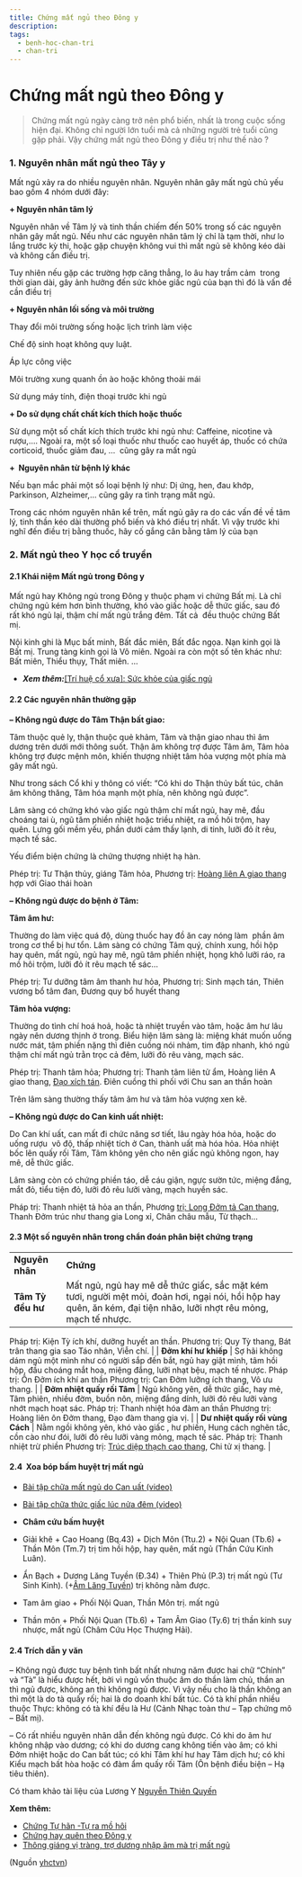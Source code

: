 ```yaml
---
title: Chứng mất ngủ theo Đông y
description: 
tags:
  - benh-hoc-chan-tri
  - chan-tri
---
```


# Chứng mất ngủ theo Đông y 

> Chứng mất ngủ ngày càng trở nên phổ biến, nhất là trong cuộc sống hiện đại. Không chỉ người lớn tuổi mà cả những người trẻ tuổi cũng gặp phải. Vậy chứng mất ngủ theo Đông y điều trị như thế nào ?

### 1. Nguyên nhân mất ngủ theo Tây y

Mất ngủ xảy ra do nhiều nguyên nhân. Nguyên nhân gây mất ngủ chủ yếu bao gồm 4 nhóm dưới đây:

**+ Nguyên nhân tâm lý**

Nguyên nhân về Tâm lý và tinh thần chiếm đến 50% trong số các nguyên nhân gây mất ngủ. Nếu như các nguyên nhân tâm lý chỉ là tạm thời, như lo lắng trước kỳ thi, hoặc gặp chuyện không vui thì mất ngủ sẽ không kéo dài và không cần điều trị.

Tuy nhiên nếu gặp các trường hợp căng thẳng, lo âu hay trầm cảm  trong thời gian dài, gây ảnh hưởng đến sức khỏe giấc ngủ của bạn thì đó là vấn đề cần điều trị

 **+ Nguyên nhân lối sống và môi trường**

Thay đổi môi trường sống hoặc lịch trình làm việc

Chế độ sinh hoạt không quy luật.

Áp lực công việc

Môi trường xung quanh ồn ào hoặc không thoải mái

Sử dụng máy tính, điện thoại trước khi ngủ 

**+ Do sử dụng chất chất kích thích hoặc thuốc**

Sử dụng một số chất kích thích trước khi ngủ như: Caffeine, nicotine và rượu,…. Ngoài ra, một số loại thuốc như thuốc cao huyết áp, thuốc có chứa corticoid, thuốc giảm đau, …  cũng gây ra mất ngủ

**+  Nguyên nhân từ bệnh lý khác**

Nếu bạn mắc phải một số loại bệnh lý như: Dị ứng, hen, đau khớp, Parkinson, Alzheimer,… cũng gây ra tình trạng mất ngủ.

Trong các nhóm nguyên nhân kể trên, mất ngủ gây ra do các vấn đề về tâm lý, tinh thần kéo dài thường phổ biến và khó điều trị nhất. Vì vậy trước khi nghĩ đến điều trị bằng thuốc, hãy cố gắng cân bằng tâm lý của bạn

### 2. Mất ngủ theo Y học cổ truyền

#### 2.1 Khái niệm Mất ngủ trong Đông y

Mất ngủ hay Không ngủ trong Đông y thuộc phạm vi chứng Bất mị. Là chỉ chứng ngủ kém hơn bình thường, khó vào giấc hoặc dễ thức giấc, sau đó  rất khó ngủ lại, thậm chí mất ngủ trắng đêm. Tất cả  đều thuộc chứng Bất mị.

Nội kinh ghi là Mục bất minh, Bất đắc miên, Bất đắc ngọa. Nạn kinh gọi là Bất mị. Trung tàng kinh gọi là Vô miên. Ngoài ra còn một số tên khác như: Bất miên, Thiểu thụy, Thất miên. …

* ***Xem thêm:***[[Trí huệ cổ xưa]: Sức khỏe của giấc ngủ](/yhctvn/tri-hue-co-xua-suc-khoe-cua-giac-ngu/)

#### 2.2 Các nguyên nhân thường gặp

**– Không ngủ được do Tâm Thận bất giao:**

Tâm thuộc quẻ ly, thận thuộc quẻ khảm, Tâm và thận giao nhau thì âm dương trên dưới mới thông suốt. Thận âm không trợ được Tâm âm, Tâm hỏa không trợ được mệnh môn, khiến thượng nhiệt tâm hỏa vượng một phía mà gây mất ngủ.

Như trong sách Cổ khi y thông có viết: “Có khi do Thận thủy bất túc, chân âm không thăng, Tâm hóa mạnh một phía, nên không ngủ được”.

Lâm sàng có chứng khó vào giấc ngủ thậm chí mất ngủ, hay mê, đầu choáng tai ù, ngũ tâm phiền nhiệt hoặc triều nhiệt, ra mồ hôi trộm, hay quên. Lưng gối mềm yếu, phần dưới cảm thấy lạnh, di tinh, lưỡi đỏ ít rêu, mạch tế sác.

Yếu điểm biện chứng là chứng thượng nhiệt hạ hàn.

Phép trị: Tư Thận thủy, giáng Tâm hỏa, Phương trị: [Hoàng liên A giao thang](/yhctvn/bai-thuoc-hoang-lien-a-giao-thang/) hợp với Giao thái hoàn

**– Không ngủ được do bệnh ở Tâm:**

**Tâm âm hư:**

Thường do làm việc quá độ, dùng thuốc hay đồ ăn cay nóng làm  phần âm trong cơ thể bị hư tổn. Lâm sàng có chứng Tâm quý, chính xung, hồi hộp hay quên, mất ngủ, ngủ hay mê, ngũ tâm phiền nhiệt, họng khô lưỡi ráo, ra mồ hôi trộm, lưỡi đỏ ít rêu mạch tế sác…

Phép trị: Tư dưỡng tâm âm thanh hư hỏa, Phương trị: Sinh mạch tán, Thiên vương bổ tâm đan, Đương quy bổ huyết thang

**Tâm hỏa vượng:**

Thường do tình chí hoá hoả, hoặc tà nhiệt truyền vào tâm, hoặc âm hư lâu ngày nên dương thịnh ở trong. Biểu hiện lâm sàng là: miệng khát muốn uống nước mát, tâm phiền nặng thì điên cuồng nói nhảm, tim đập nhanh, khó ngủ thậm chí mất ngủ trằn trọc cả đêm, lưỡi đỏ rêu vàng, mạch sác.

Phép trị: Thanh tâm hỏa; Phương trị: Thanh tâm liên tử ẩm, Hoàng liên A giao thang, [Đạo xích tán](/yhctvn/bai-thuoc-dao-xich-tan/). Điên cuồng thì phối với Chu san an thần hoàn

Trên lâm sàng thường thấy tâm âm hư và tâm hỏa vượng xen kẽ.

**– Không ngủ được do Can kinh uất nhiệt:**

Do Can khí uất, can mất đi chức năng sơ tiết, lâu ngày hóa hỏa, hoặc do uống rượu  vô độ, thấp nhiệt tích ở Can, thành uất mà hóa hỏa. Hỏa nhiệt bốc lên quấy rối Tâm, Tâm không yên cho nên giấc ngủ không ngon, hay mê, dễ thức giấc. 

Lâm sàng còn có chứng phiền táo, dễ cáu giận, ngực sườn tức, miệng đắng, mắt đỏ, tiểu tiện đỏ, lưỡi đỏ rêu lưỡi vàng, mạch huyền sác.

Pháp trị: Thanh nhiệt tả hỏa an thần, Phương [trị: Long Đởm tả Can thang](/yhctvn/bai-thuoc-thanh-dinh-thang/), Thanh Đởm trúc như thang gia Long xỉ, Chân châu mẫu, Từ thạch…

#### 2.3 Một số nguyên nhân trong chẩn đoán phân biệt chứng trạng

|  |  |
| --- | --- |
| **Nguyên** **nhân** | **Chứng** |
| **Tâm Tỳ đều hư** | Mất ngủ, ngủ hay mê dễ thức giấc, sắc mặt kém tươi, người mệt mỏi, đoản hơi, ngại nói, hồi hộp hay quên, ăn kém, đại tiện nhão, lưỡi nhợt rêu mỏng, mạch tế nhược.
Pháp trị: Kiện Tỳ ích khí, dưỡng huyết an thần.
Phương trị: Quy Tỳ thang, Bát trân thang gia sao Táo nhân, Viễn chí. |
| **Đởm khí hư khiếp** | Sợ hãi không dám ngủ một mình như có người sắp đến bắt, ngủ hay giật mình, tâm hồi hộp, đầu choáng mắt hoa, miệng đắng, lưỡi nhạt bệu, mạch tế nhược.
Pháp trị: Ôn Đởm ích khí an thần
Phương trị: Can Đởm lưỡng ích thang, Vô ưu thang. |
| **Đởm nhiệt quấy rối Tâm** | Ngủ không yên, dễ thức giấc, hay mẻ, Tâm phiên, nhiều đờm, buồn nôn, miệng đắng dính, lưỡi đỏ rêu lưỡi vàng nhớt mạch hoạt sác.
Pháp trị: Thanh nhiệt hóa đàm an thần
Phương trị: Hoàng liên ôn Đởm thang, Đạo đàm thang gia vị. |
| **Dư nhiệt quấy rối vùng Cách** | Nằm ngồi không yên, khó vào giấc , hư phiền, Hung cách nghẽn tắc, cồn cào như đói, lưỡi đỏ rêu lưỡi vàng mỏng, mạch tế sác.
Pháp trị: Thanh nhiệt trừ phiền
Phương trị: [Trúc diệp thạch cao thang](/yhctvn/bai-thuoc-truc-diep-thach-cao-thang/), Chi tử xị thang. |

#### 2.4  Xoa bóp bấm huyệt trị mất ngủ

* [Bài tập chữa mất ngủ do Can uất (video)](/yhctvn/bai-tap-chua-mat-ngu/)

* [Bài tập chữa thức giấc lúc nửa đêm (video)](/yhctvn/bai-tap-chua-thuc-giac-luc-nua-dem/)

* **Châm cứu bấm huyệt**

+ Giải khê + Cao Hoang (Bq.43) + Dịch Môn (Ttu.2) + Nội Quan (Tb.6) + Thần Môn (Tm.7) trị tim hồi hộp, hay quên, mất ngủ (Thần Cứu Kinh Luân).

+ Ẩn Bạch + Dương Lăng Tuyền (Đ.34) + Thiên Phủ (P.3) trị mất ngủ (Tư Sinh Kinh). (+[Âm Lăng Tuyền](/yhctvn/vi-tri-huyet-am-lang-tuyen-%e9%98%b4%e9%99%b5%e6%b3%89/)) trị không nằm được.

+ Tam âm giao + Phối Nội Quan, Thần Môn trị. mất ngủ

+ Thần môn + Phối Nội Quan (Tb.6) + Tam Âm Giao (Ty.6) trị thần kinh suy nhược, mất ngủ (Châm Cứu Học Thượng Hải).

#### **2.4 Trích dẫn y văn**

– Không ngủ được tuy bệnh tình bất nhất nhưng năm được hai chữ “Chính” và “Tà” là hiểu được hết, bởi vì ngủ vốn thuộc âm do thần làm chủ, thần an thì ngủ được, không an thì không ngủ được. Vì vậy nếu cho là thần không an thì một là do tà quấy rối; hai là do doanh khí bất túc. Có tà khí phần nhiều thuộc Thực: không có tà khí đều là Hư (Cảnh Nhạc toàn thư – Tạp chứng mô – Bất mị).

– Có rất nhiều nguyên nhân dẫn đến không ngủ được. Có khi do âm hư không nhập vào dương; có khi do dương cang không tiến vào âm; có khi Đởm nhiệt hoặc do Can bất túc; có khi Tâm khí hư hay Tâm dịch hư; có khi Kiểu mạch bất hòa hoặc có đàm ẩm quấy rối Tâm (Ôn bệnh điều biện – Hạ tiêu thiên).

Có tham khảo tài liệu của Lương Y [Nguyễn Thiên Quyến](/yhctvn/author/nguyenthienquyen/)

**Xem thêm:**

* [Chứng Tự hãn -Tự ra mồ hôi](/yhctvn/chung-tu-han-tu-ra-mo-hoi/)
* [Chứng hay quên theo Đông y](/yhctvn/chung-hay-quen-theo-dong-y/)
* [Thông giáng vị tràng, trợ dương nhập âm mà trị mất ngủ](/yhctvn/thong-giang-vi-trang-tro-duong-nhap-am-ma-tri-mat-ngu/)

(Nguồn <a href="https://yhctvn.com/chung-mat-ngu-theo-dong-y/" target="_blank">yhctvn</a>)
